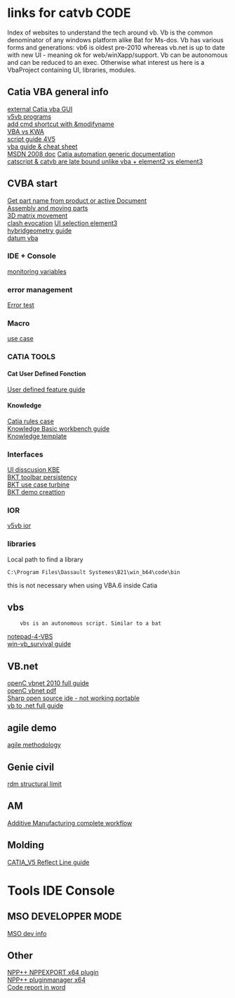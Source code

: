 # links for catvb CODE
Index of websites to understand the tech around vb. Vb is the common denominator of any windows platform alike Bat for Ms-dos. Vb has various forms and generations: vb6 is oldest pre-2010 whereas vb.net is up to date with new UI - meaning ok for web/winXapp/support. Vb can be autonomous and can be reduced to an exec. Otherwise what interest us here is a VbaProject containing UI, libraries, modules.
## Catia VBA general info
[external Catia vba GUI](https://apprendre-la-cao.com/comment-faire-une-premiere-application-catia-v5-vb-net/)  
[v5vb programs](https://v5vb.wordpress.com/2010/03/14/deploying-programs/)  
[add cmd shortcut with &modifyname](https://stackoverflow.com/questions/12933279/how-to-coment-and-uncomment-blocks-of-code-in-the-office-vba-editor?utm_medium=organic&utm_source=google_rich_qa&utm_campaign=google_rich_qa)  
[VBA vs KWA](http://www.coe.org/p/fo/et/thread=28577)  
[script guide 4V5](http://www.scripting4v5.com/additional-articles/catia-macro-selection/)  
[vba guide & cheat sheet](https://analystcave.com/vba-collection/)  
[MSDN 2008 doc](https://docs.microsoft.com/en-us/previous-versions/visualstudio/visual-studio-2008/h7bfkxc1(v=vs.90))  
[Catia automation generic documentation](http://yvonet.florent.free.fr/SERVEUR/COURS%20CATIA/CATIA%20Infrastructure/VBA_A/Teacher/EDU_CAT_EN_VBA_AI_V5R19_toprint.pdf)    
[catscript & catvb are late bound unlike vba + element2 vs element3](https://www.eng-tips.com/viewthread.cfm?qid=370996)   


## CVBA start
[Get part name from product or active Document](http://cadxp.com/topic/14115-catia-vba-attaquer-une-part-par-son-nom-dinstance-en-vb/)  
[Assembly and moving parts](http://catiadoc.free.fr/online/CAAScdPstUseCases/CAAPstAddComponent.htm)    
[3D matrix movement](http://www.coe.org/p/fo/et/thread=15346)   
[clash evocation](https://stackoverflow.com/questions/34761639/is-it-possible-to-move-a-part-with-repect-to-constraints-in-product-using-catia) 
[UI selection element3](https://www.eng-tips.com/viewthread.cfm?qid=427742)  
[hybridgeometry guide](http://www.scripting4v5.com/additional-articles/geometry-creation-macro/)    
[datum vba](http://www.maruf.ca/files/caadoc/CAAScdGsiUseCases/CAAGsiCreatePtLnAndConvertToDatum.htm)   

### IDE + Console
[monitoring variables](https://stackoverflow.com/questions/22580977/how-to-comfortably-monitor-variables-in-a-vbscript-during-development-process)  
### error management
[Error test](http://www.coe.org/p/fo/et/thread=12200) 
### Macro
[use case](http://www.eng-tips.com/viewthread.cfm?qid=367929)  
### CATIA TOOLS
#### Cat User Defined Fonction
[User defined feature guide](http://catiadoc.free.fr/online/cfyugpkt_C2/cfyugpktudf0011.htm#Editing%20a%20User-Defined%20Feature)  
#### Knowledge
[Catia rules case](https://grabcad.com/questions/how-to-write-rules-in-catia-can-anyone-tell-me-what-is-the-syntax-to-write-rules)  
[Knowledge Basic workbench guide](https://d2t1xqejof9utc.cloudfront.net/files/24023/EDU_CAT_EN_KBE_FF_V5R18_toprint.pdf?1374070986)  
[Knowledge template ](http://www.cad-magazine.com/sites/default/files/trucs/pdf/les_knowledge_templates_sous-215.pdf)  
### Interfaces
[UI disscusion KBE](http://www.coe.org/p/fo/et/thread=15475)    
[BKT toolbar persistency](http://www.coe.org/p/fo/et/thread=13605)  
[BKT use case turbine](https://youtu.be/OQ_4FfktT9E)    
[BKT demo creattion](https://youtu.be/u1UwaI0l2lk)  


### IOR
[v5vb ior](https://v5vb.wordpress.com/2010/01/27/insert-object-resolution/#more-186)  
### libraries
Local path to find a library

    C:\Program Files\Dassault Systemes\B21\win_b64\code\bin
this is not necessary when using VBA.6 inside Catia
## vbs
        vbs is an autonomous script. Similar to a bat
[notepad-4-VBS](https://community.spiceworks.com/how_to/2035-run-vbs-from-notepad)  
[win-vb_survival guide](https://feoh.org/2010/03/31/windows-scripting-a-vbscript-survival-guide/)  

## VB.net
[openC vbnet 2010 full guide](https://openclassrooms.com/courses/apprenez-a-programmer-en-vb-net)  
[openC vbnet pdf](http://user.oc-static.com/pdf/134798-apprenez-a-programmer-en-vb-net.pdf)  
[Sharp open source ide - not working portable](https://sourceforge.net/projects/sharpdevelop/)  
[vb to .net full guide](https://dotnet.developpez.com/articles/migration/vb6_vers_dotnet/)  

## agile demo 
[agile methodology](https://blog.azendoo.com/agile-project-management-methodology-explained/)  

## Genie civil
[rdm structural limit ](https://pastel.archives-ouvertes.fr/tel-01218303/file/%5BBleyer%5D%20Methodes%20numeriques%20pour%20le%20calcul%20%C3%A0%20la%20rupture%20des%20structures%20de%20genie%20civil.pdf)  

## AM
[Additive Manufacturing complete workflow](http://publications.lib.chalmers.se/records/fulltext/213772/213772.pdf)
## Molding
[CATIA_V5 Reflect Line guide](http://yvonet.florent.free.fr/SERVEUR/COURS%20CATIA/CATIA%20Shape%20Design%20and%20Styling/V5S_F/Student/To_%20Print/EDU_CAT_EN_V5S_FF_V5R19_Lesson05_toprint.pdf)   
# Tools IDE Console

## MSO DEVELOPPER MODE
[MSO dev info](https://msdn.microsoft.com/en-us/library/ms269003.aspx)  

## Other
[NPP++ NPPEXPORT x64 plugin](https://sourceforge.net/projects/npp-plugins/files/NppExec/NppExec%20Plugin%20v0.5.9.9%20dev/)     
[NPP++ pluginmanager x64](https://github.com/bruderstein/nppPluginManager/releases/tag/v1.4.9)  
[Code report in word](https://stackoverflow.com/questions/387453/how-do-you-display-code-snippets-in-ms-word-preserving-format-and-syntax-highlig)  
